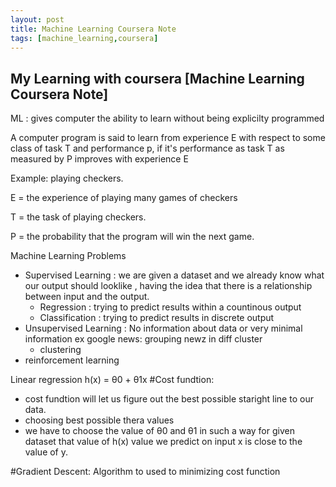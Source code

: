 ```yaml
---
layout: post
title: Machine Learning Coursera Note
tags: [machine_learning,coursera]
---
```


## My Learning with coursera [Machine Learning Coursera Note]

ML : gives computer the ability to learn without being explicilty programmed 

A computer program is said to learn from experience E with respect to some class of task T and performance p, if it's performance as task T as measured by P improves with experience E

Example: playing checkers.

E = the experience of playing many games of checkers

T = the task of playing checkers.

P = the probability that the program will win the next game.

Machine Learning Problems
  - Supervised Learning : we are given a dataset and we already know what our output should looklike , having the idea that there is a relationship between input and the output.
    - Regression :  trying to predict results within a countinous output
    - Classification : trying to predict results in discrete output
  - Unsupervised Learning : No information about data or very minimal information ex google news: grouping newz in diff cluster 
    - clustering
  - reinforcement learning

Linear regression h(x) = θ0 + θ1x 
#Cost fundtion:
  - cost fundtion will let us figure out the best possible staright line to our data.
  - choosing best possible thera values 
  - we have to choose the value of θ0 and θ1 in such a way for given dataset that value of h(x) value we predict on input x is close to the value of y.

#Gradient Descent: Algorithm to used to minimizing cost function
  
